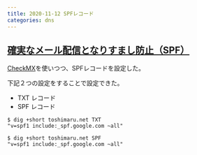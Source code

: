 ```yaml
---
title: 2020-11-12 SPFレコード
categories: dns
---
```


## [確実なメール配信となりすまし防止（SPF）](https://support.google.com/a/answer/33786)

[CheckMX](https://toolbox.googleapps.com/apps/checkmx/)を使いつつ、SPFレコードを設定した。

下記２つの設定をすることで設定できた。

- TXT レコード
- SPF レコード

```console
$ dig +short toshimaru.net TXT
"v=spf1 include:_spf.google.com ~all"

$ dig +short toshimaru.net SPF
"v=spf1 include:_spf.google.com ~all"
```

